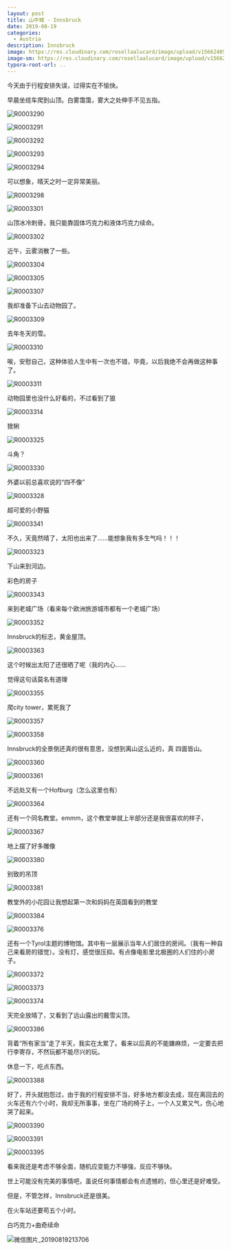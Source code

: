 ```yaml
---
layout: post
title: 山中城 - Innsbruck
date: 2019-08-19
categories:
  - Austria
description: Innsbruck
image: https://res.cloudinary.com/rosellaalucard/image/upload/v1566240534/R0003391_fguzic.jpg
image-sm: https://res.cloudinary.com/rosellaalucard/image/upload/v1566240534/R0003391_fguzic.jpg
typora-root-url: ..
---
```


今天由于行程安排失误，过得实在不愉快。

早晨坐缆车爬到山顶。白雾霭霭，雾大之处伸手不见五指。

![R0003290](/images/R0003290.JPG)

![R0003291](/images/R0003291.JPG)

![R0003292](/images/R0003292.JPG)

![R0003293](/images/R0003293.JPG)

![R0003294](/images/R0003294.JPG)

可以想象，晴天之时一定异常美丽。

![R0003298](/images/R0003298.JPG)

![R0003301](/images/R0003301.JPG)

山顶冰冷刺骨，我只能靠固体巧克力和液体巧克力续命。

![R0003302](/images/R0003302.JPG)

近午，云雾消散了一些。

![R0003304](/images/R0003304.JPG)

![R0003305](/images/R0003305.JPG)

![R0003307](/images/R0003307.JPG)

我却准备下山去动物园了。

![R0003309](/images/R0003309.JPG)

去年冬天的雪。

![R0003310](/images/R0003310.JPG)

唉，安慰自己，这种体验人生中有一次也不错，毕竟，以后我绝不会再做这种事了。

![R0003311](/images/R0003311.JPG)

动物园里也没什么好看的，不过看到了狼

![R0003314](/images/R0003314.JPG)

猞猁

![R0003325](/images/R0003325.JPG)

斗角？

![R0003330](/images/R0003330.JPG)

外婆以前总喜欢说的“四不像”

![R0003328](/images/R0003328.JPG)

超可爱的小野猫

![R0003341](/images/R0003341.JPG)

不久，天竟然晴了，太阳也出来了……能想象我有多生气吗！！！

![R0003323](/images/R0003323.JPG)

下山来到河边。

彩色的房子

![R0003343](/images/R0003343.JPG)

来到老城广场（看来每个欧洲旅游城市都有一个老城广场）

![R0003352](/images/R0003352.JPG)

Innsbruck的标志，黄金屋顶。

![R0003363](/images/R0003363.JPG)

这个时候出太阳了还很晒了呢（我的内心……

觉得这句话莫名有道理

![R0003355](/images/R0003355.JPG)

爬city tower，累死我了

![R0003357](/images/R0003357.JPG)

![R0003358](/images/R0003358.JPG)

Innsbruck的全景倒还真的很有意思，没想到离山这么近的，真 四面皆山。

![R0003360](/images/R0003360.JPG)

![R0003361](/images/R0003361.JPG)

不远处又有一个Hofburg（怎么这里也有）

![R0003364](/images/R0003364.JPG)

还有一个同名教堂。emmm，这个教堂单就上半部分还是我很喜欢的样子，

![R0003367](/images/R0003367.JPG)

地上摆了好多雕像

![R0003380](/images/R0003380.JPG)

别致的吊顶

![R0003381](/images/R0003381.JPG)

教堂外的小花园让我想起第一次和妈妈在英国看到的教堂

![R0003384](/images/R0003384.JPG)

![R0003376](/images/R0003376.JPG)

还有一个Tyrol主题的博物馆。其中有一层展示当年人们居住的房间。（我有一种自己来看房的错觉）。没有灯，感觉很压抑。有点像电影里北极圈的人们住的小房子。

![R0003372](/images/R0003372.JPG)

![R0003373](/images/R0003373.JPG)

![R0003374](/images/R0003374.JPG)

天完全放晴了，又看到了远山露出的戴雪尖顶。

![R0003386](/images/R0003386.JPG)

背着“所有家当”走了半天，我实在太累了。看来以后真的不能嫌麻烦，一定要去把行李寄存，不然玩都不能尽兴的玩。

休息一下，吃点东西。

![R0003388](/images/R0003388.JPG)

好了，开头就抱怨过，由于我的行程安排不当，好多地方都没去成，现在离回去的火车还有六个小时，我却无所事事，坐在广场的椅子上，一个人又累又气，伤心地哭了起来。

![R0003390](/images/R0003390.JPG)

![R0003391](/images/R0003391.JPG)

![R0003395](/images/R0003395.JPG)

看来我还是考虑不够全面，随机应变能力不够强，反应不够快。

世上可能没有完美的事情吧，虽说任何事情都会有点遗憾的，但心里还是好难受。

但是，不管怎样，Innsbruck还是很美。

在火车站还要苟五个小时。

白巧克力+曲奇续命

![微信图片_20190819213706](/images/微信图片_20190819213706.jpg)